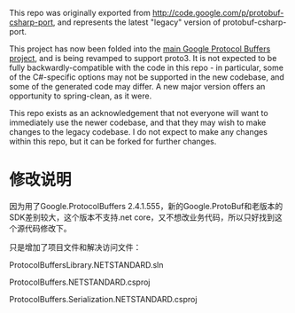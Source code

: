 This repo was originally exported from http://code.google.com/p/protobuf-csharp-port,
and represents the latest "legacy" version of protobuf-csharp-port.

This project has now been folded into the [main Google Protocol Buffers project](http://github.com/google/protobuf),
and is being revamped to support proto3. It is not expected to be fully backwardly-compatible with
the code in this repo - in particular, some of the C#-specific options may not be supported in the new
codebase, and some of the generated code may differ. A new major version offers an opportunity to spring-clean,
as it were.

This repo exists as an acknowledgement that not everyone will want to immediately use the newer codebase,
and that they may wish to make changes to the legacy codebase. I do not expect to make any changes within this
repo, but it can be forked for further changes.

# 修改说明

因为用了Google.ProtocolBuffers 2.4.1.555，新的Google.ProtoBuf和老版本的SDK差别较大，这个版本不支持.net core，又不想改业务代码，所以只好找到这个源代码修改下。

只是增加了项目文件和解决访问文件：

ProtocolBuffersLibrary.NETSTANDARD.sln

ProtocolBuffers.NETSTANDARD.csproj

ProtocolBuffers.Serialization.NETSTANDARD.csproj
